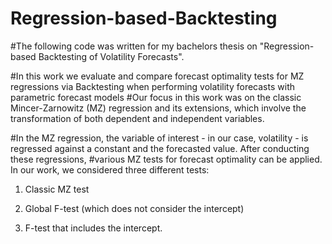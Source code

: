 # Regression-based-Backtesting

#The following code was written for my bachelors thesis on "Regression-based Backtesting of Volatility Forecasts".

#In this work we evaluate and compare forecast optimality tests for MZ regressions via Backtesting when performing volatility forecasts with parametric forecast models
#Our focus in this work was on the classic Mincer-Zarnowitz (MZ) regression and its extensions, which involve the transformation of both dependent and independent variables.

#In the MZ regression, the variable of interest - in our case, volatility - is regressed against a constant and the forecasted value. After conducting these regressions, #various MZ tests for forecast optimality can be applied. In our work, we considered three different tests:

1. Classic MZ test

2. Global F-test (which does not consider the intercept)

3. F-test that includes the intercept.
